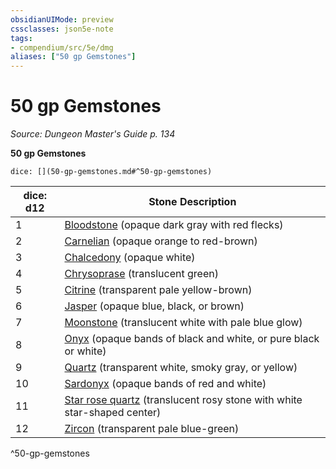 ```yaml
---
obsidianUIMode: preview
cssclasses: json5e-note
tags:
- compendium/src/5e/dmg
aliases: ["50 gp Gemstones"]
---
```

# 50 gp Gemstones
*Source: Dungeon Master's Guide p. 134* 

**50 gp Gemstones**

`dice: [](50-gp-gemstones.md#^50-gp-gemstones)`

| dice: d12 | Stone Description |
|-----------|-------------------|
| 1 | [Bloodstone](2-Mechanics/CLI/items/bloodstone.md) (opaque dark gray with red flecks) |
| 2 | [Carnelian](2-Mechanics/CLI/items/carnelian.md) (opaque orange to red-brown) |
| 3 | [Chalcedony](2-Mechanics/CLI/items/chalcedony.md) (opaque white) |
| 4 | [Chrysoprase](2-Mechanics/CLI/items/chrysoprase.md) (translucent green) |
| 5 | [Citrine](2-Mechanics/CLI/items/citrine.md) (transparent pale yellow-brown) |
| 6 | [Jasper](2-Mechanics/CLI/items/jasper.md) (opaque blue, black, or brown) |
| 7 | [Moonstone](2-Mechanics/CLI/items/moonstone.md) (translucent white with pale blue glow) |
| 8 | [Onyx](2-Mechanics/CLI/items/onyx.md) (opaque bands of black and white, or pure black or white) |
| 9 | [Quartz](2-Mechanics/CLI/items/quartz.md) (transparent white, smoky gray, or yellow) |
| 10 | [Sardonyx](2-Mechanics/CLI/items/sardonyx.md) (opaque bands of red and white) |
| 11 | [Star rose quartz](2-Mechanics/CLI/items/star-rose-quartz.md) (translucent rosy stone with white star-shaped center) |
| 12 | [Zircon](2-Mechanics/CLI/items/zircon.md) (transparent pale blue-green) |
^50-gp-gemstones